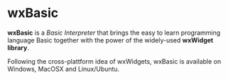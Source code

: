 # wxBasic

**wxBasic** is a _Basic Interpreter_ that brings the easy to learn programming language Basic together with the power of the widely-used **wxWidget library**.

Following the cross-plattform idea of wxWidgets, wxBasic is available on Windows, MacOSX and Linux/Ubuntu.
